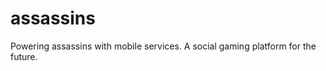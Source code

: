 assassins
=========

Powering assassins with mobile services. A social gaming platform for the future.
